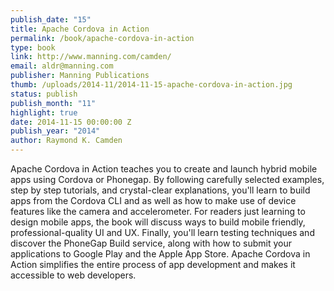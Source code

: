 ```yaml
--- 
publish_date: "15"
title: Apache Cordova in Action
permalink: /book/apache-cordova-in-action
type: book
link: http://www.manning.com/camden/
email: aldr@manning.com
publisher: Manning Publications
thumb: /uploads/2014-11/2014-11-15-apache-cordova-in-action.jpg
status: publish
publish_month: "11"
highlight: true
date: 2014-11-15 00:00:00 Z
publish_year: "2014"
author: Raymond K. Camden
---
```


Apache Cordova in Action teaches you to create and launch hybrid mobile apps using Cordova or Phonegap. By following carefully selected examples, step by step tutorials, and crystal-clear explanations, you'll learn to build apps from the Cordova CLI and as well as how to make use of device features like the camera and accelerometer. For readers just learning to design mobile apps, the book will discuss ways to build mobile friendly, professional-quality UI and UX. Finally, you'll learn testing techniques and discover the PhoneGap Build service, along with how to submit your applications to Google Play and the Apple App Store. Apache Cordova in Action simplifies the entire process of app development and makes it accessible to web developers.
